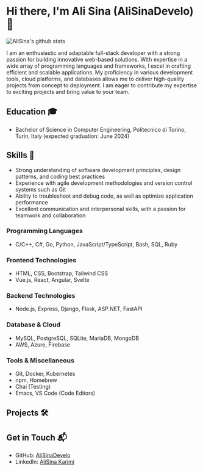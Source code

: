 

<!--
**AliSinaDevelo/AliSinaDevelo** is a ✨ _special_ ✨ repository because its `README.md` (this file) appears on your GitHub profile.

Here are some ideas to get you started:

- 🔭 I’m currently working on ...
- 🌱 I’m currently learning ...
- 👯 I’m looking to collaborate on ...
- 🤔 I’m looking for help with ...
- 💬 Ask me about ...
- 📫 How to reach me: ...
- 😄 Pronouns: ...
- ⚡ Fun fact: ...
-->

# Hi there, I'm Ali Sina (AliSinaDevelo) 👋

![AliSina's github stats](https://github-readme-stats.vercel.app/api?username=AliSinaDevelo&show_icons=true&theme=high-contrast)


<!-- ![Header Image](https://your-image-url.com)  Replace this with a header image if you have one --> 

I am an enthusiastic and adaptable full-stack developer with a strong passion for building innovative web-based solutions. With expertise in a wide array of programming languages and frameworks, I excel in crafting efficient and scalable applications. My proficiency in various development tools, cloud platforms, and databases allows me to deliver high-quality projects from concept to deployment. I am eager to contribute my expertise to exciting projects and bring value to your team.


## Education 🎓

- Bachelor of Science in Computer Engineering, Politecnico di Torino, Turin, Italy (expected graduation: June 2024)

## Skills 🚀

- Strong understanding of software development principles, design patterns, and coding best practices
- Experience with agile development methodologies and version control systems such as Git
- Ability to troubleshoot and debug code, as well as optimize application performance
- Excellent communication and interpersonal skills, with a passion for teamwork and collaboration

### Programming Languages

- C/C++, C#, Go, Python, JavaScript/TypeScript, Bash, SQL, Ruby

### Frontend Technologies

- HTML, CSS, Bootstrap, Tailwind CSS
- Vue.js, React, Angular, Svelte

### Backend Technologies

- Node.js, Express, Django, Flask, ASP.NET, FastAPI

### Database & Cloud

- MySQL, PostgreSQL, SQLite, MariaDB, MongoDB
- AWS, Azure, Firebase

### Tools & Miscellaneous

- Git, Docker, Kubernetes
- npm, Homebrew
- Chai (Testing)
- Emacs, VS Code (Code Editors)

## Projects 🛠️



## Get in Touch 📬

- GitHub: [AliSinaDevelo](https://github.com/AliSinaDevelo)
- LinkedIn: [AliSina Karimi](https://www.linkedin.com/in/alisina-karimi-43a834224/)

